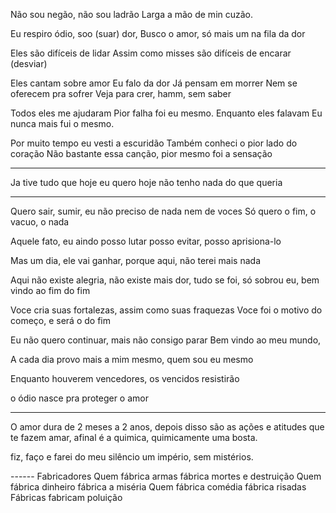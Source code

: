 Não sou negão, não sou ladrão 
Larga a mão de min cuzão.

Eu respiro ódio, soo (suar)  dor,
Busco o amor, só mais um na fila da dor

Eles são difíceis de lidar
Assim como misses são difíceis de encarar (desviar)

Eles cantam sobre amor
Eu falo da dor
Já pensam em morrer 
Nem se oferecem pra sofrer 
Veja para crer, hamm, sem saber

Todos eles me ajudaram
Pior falha foi eu mesmo.
Enquanto eles falavam
Eu nunca mais fui o mesmo.

Por muito tempo eu vesti a escuridão 
Também conheci o pior lado do coração 
Não bastante essa canção, pior mesmo foi a sensação 

---

Ja tive tudo que hoje eu quero
hoje não tenho nada do que queria

---
Quero sair, sumir, eu não preciso de nada nem de voces
Só quero o fim, o vacuo, o nada

Aquele fato, eu aindo posso lutar
posso evitar, posso aprisiona-lo

Mas um dia, ele vai ganhar, porque aqui, não terei mais nada

Aqui não existe alegria, não existe mais dor,
tudo se foi, só sobrou eu, bem vindo ao fim do fim

Voce cria suas fortalezas, assim como suas fraquezas
Voce foi o motivo do começo, e será o do fim

Eu não quero continuar, mais não consigo parar
Bem vindo ao meu mundo, 

A cada dia provo mais a mim mesmo,
quem sou eu mesmo

Enquanto houverem vencedores, os vencidos resistirão

o ódio nasce pra proteger o amor

------------
O amor dura de 2 meses a 2 anos, depois disso são as ações e atitudes que te fazem amar, afinal é a quimica, quimicamente uma bosta.

fiz, faço e farei do meu silêncio um império, sem mistérios.

------ Fabricadores
Quem fábrica armas fábrica mortes e destruição
Quem fábrica dinheiro fábrica a miséria
Quem fábrica comédia fábrica risadas
Fábricas fabricam poluição


